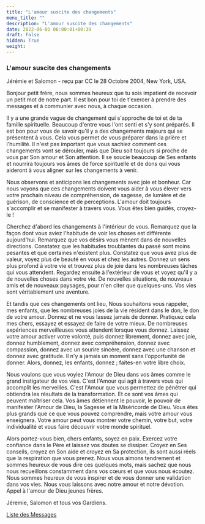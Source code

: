 ```yaml
---
title: "L'amour suscite des changements"
menu_title: ""
description: "L'amour suscite des changements"
date: 2022-06-01 06:00:01+00:39
draft: False
hidden: True
weight:
---
```

### L'amour suscite des changements

Jérémie et Salomon - reçu par CC le 28 Octobre 2004, New York, USA.

Bonjour petit frère, nous sommes heureux que tu sois impatient de recevoir un petit mot de notre part. Il est bon pour toi de t'exercer à prendre des messages et à communier avec nous, à chaque occasion.

Il y a une grande vague de changement qui s'approche de toi et de ta famille spirituelle. Beaucoup d'entre vous l'ont senti et s'y sont préparés. Il est bon pour vous de savoir qu'il y a des changements majeurs qui se présentent à vous. Cela vous permet de vous préparer dans la prière et l'humilité. Il n'est pas important que vous sachiez comment ces changements vont se dérouler, mais que Dieu soit toujours si proche de vous par Son amour et Son attention. Il se soucie beaucoup de Ses enfants et nourrira toujours vos âmes de force spirituelle et de dons qui vous aideront à vous aligner sur les changements à venir.

Nous observons et anticipons les changements avec joie et bonheur. Car nous voyons que ces changements doivent vous aider à vous élever vers votre prochain niveau de compréhension, de sagesse, de lumière et de guérison, de conscience et de perceptions. L'amour doit toujours s'accomplir et se manifester à travers vous. Vous êtes bien guidés, croyez-le !

Cherchez d'abord les changements à l'intérieur de vous. Remarquez que la façon dont vous aviez l'habitude de voir les choses est différente aujourd'hui. Remarquez que vos désirs vous mènent dans de nouvelles directions. Constatez que les habitudes troublantes du passé sont moins pesantes et que certaines n'existent plus. Constatez que vous avez plus de valeur, voyez plus de beauté en vous et chez les autres. Donnez un sens plus profond à votre vie et trouvez plus de joie dans les nombreuses tâches qui vous attendent. Regardez ensuite à l'extérieur de vous et voyez qu'il y a de nouvelles choses dans votre vie. De nouvelles situations, de nouveaux amis et de nouveaux paysages, pour n'en citer que quelques-uns. Vos vies sont véritablement une aventure.

Et tandis que ces changements ont lieu, Nous souhaitons vous rappeler, mes enfants, que les nombreuses joies de la vie résident dans le don, le don de votre amour. Donnez et ne vous lassez jamais de donner. Pratiquez cela mes chers, essayez et essayez de faire de votre mieux. De nombreuses expériences merveilleuses vous attendent lorsque vous donnez. Laissez votre amour activer votre volonté, puis donnez librement, donnez avec joie, donnez humblement, donnez avec compréhension, donnez avec compassion, donnez avec un sourire sincère, donnez avec une chanson et donnez avec gratitude. Il n'y a jamais un moment sans l'opportunité de donner. Alors, donnez, les enfants, donnez ; faites-en votre libre choix.

Nous voulons que vous voyiez l'Amour de Dieu dans vos âmes comme le grand instigateur de vos vies. C'est l'Amour qui agit à travers vous qui accomplit les merveilles. C'est l'Amour que vous permettez de pénétrer qui obtiendra les résultats de la transformation. Et ce sont vos âmes qui peuvent maîtriser cela. Vos âmes détiennent le pouvoir, le pouvoir de manifester l'Amour de Dieu, la Sagesse et la Miséricorde de Dieu. Vous êtes plus grands que ce que vous pouvez comprendre, mais votre amour vous enseignera. Votre amour peut vous montrer votre chemin, votre but, votre individualité et vous faire découvrir votre monde spirituel.

Alors portez-vous bien, chers enfants, soyez en paix. Exercez votre confiance dans le Père et laissez vos doutes se dissiper. Croyez en Ses conseils, croyez en Son aide et croyez en Sa protection, ils sont aussi réels que la respiration que vous prenez. Nous vous aimons tendrement et sommes heureux de vous dire ces quelques mots, mais sachez que nous nous recueillons constamment dans vos cœurs et que vous nous écoutez. Nous sommes heureux de vous inspirer et de vous donner une validation dans vos vies. Nous vous laissons avec notre amour et notre dévotion. Appel à l'amour de Dieu jeunes frères.

Jéremie, Salomon et tous vos Gardiens.

[Liste des Messages](/fr-contemporary-messages/fr-contemporary-messages-by-date-order/fr-contemporary-messages-2004)